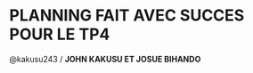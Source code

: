 # PLANNING FAIT AVEC SUCCES POUR LE TP4

[CLIQUEZ ICI POUR VISUALISER LE PLANNIG]:(https://github.com/users/felicienmukamba/projects/6/views/4)

@kakusu243 / **JOHN KAKUSU ET JOSUE BIHANDO**
